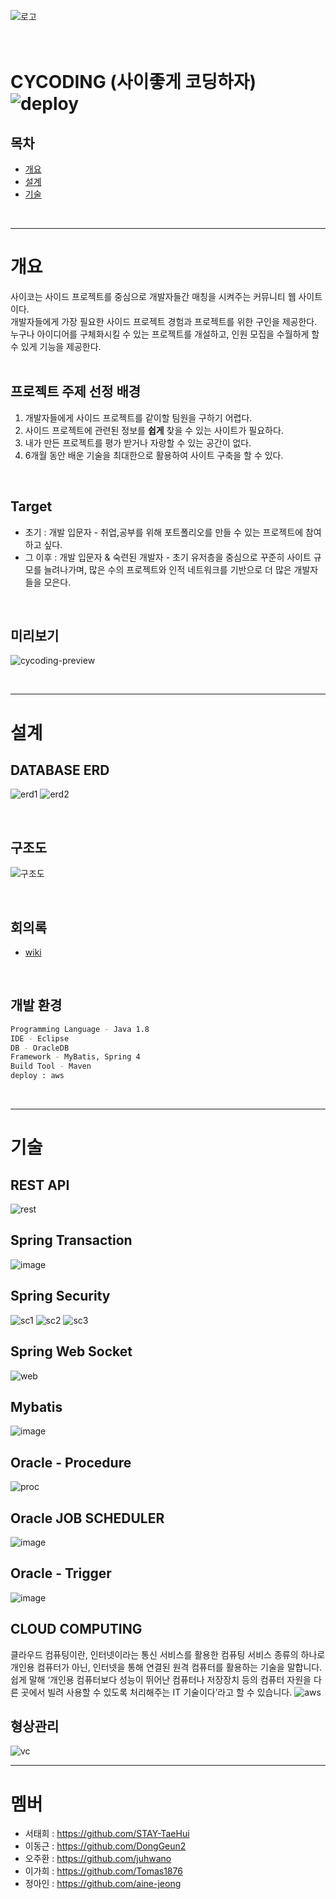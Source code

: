 ![로고](https://user-images.githubusercontent.com/77667889/125506555-5a8abb29-e148-4ea4-a383-c49db01e68f7.png)
<br><br><br>
# **CYCODING (사이좋게 코딩하자)** ![deploy](https://github.com/gae-jang-mo/app/workflows/deploy/badge.svg)

## 목차
- [개요](#개요)
- [설계](#설계)
- [기술](#기술)

<br/>
<hr/>

# 개요
사이코는 사이드 프로젝트를 중심으로 개발자들간 매칭을 시켜주는 커뮤니티 웹 사이트이다.<br/> 
개발자들에게 가장 필요한 사이드 프로젝트 경험과 프로젝트를 위한 구인을 제공한다.<br/> 
누구나 아이디어를 구체화시킬 수 있는 프로젝트를 개설하고, 인원 모집을 수월하게 할 수 있게 기능을 제공한다.<br/>
<br/>

## 프로젝트 주제 선정 배경
1. 개발자들에게 사이드 프로젝트를 같이할 팀원을 구하기 어렵다.
2. 사이드 프로젝트에 관련된 정보를 **쉽게** 찾을 수 있는 사이트가 필요하다.
3. 내가 만든 프로젝트를 평가 받거나 자랑할 수 있는 공간이 없다.
4. 6개월 동안 배운 기술을 최대한으로 활용하여 사이트 구축을 할 수 있다.
<br/>

## Target
- 초기 : 개발 입문자 - 취업,공부를 위해 포트폴리오를 만들 수 있는 프로젝트에 참여하고 싶다.
- 그 이후 : 개발 입문자 & 숙련된 개발자 - 초기 유저층을 중심으로 꾸준히 사이트 규모를 늘려나가며, 많은 수의 프로젝트와 인적 네트워크를 기반으로 더 많은 개발자들을 모은다.
<br/>

## 미리보기
![cycoding-preview](https://user-images.githubusercontent.com/77667889/125571105-1d48e739-0eda-4306-9135-c68072ed98df.gif)

<br/>
<hr/>

# 설계

## DATABASE ERD
![erd1](https://user-images.githubusercontent.com/77667889/125506068-15584ddb-1c39-4201-b667-81233ee3585c.png)
![erd2](https://user-images.githubusercontent.com/77667889/125507951-5afa3d17-47b1-48b9-bc8a-fb36693e6208.png)

<br/>

## 구조도
![구조도](https://user-images.githubusercontent.com/77667889/125508342-e4624762-41b9-4627-adad-b651b28dd867.png)

<br/>

## 회의록
- [wiki](https://github.com/juhwano/cycoding-web/wiki)

<br/>

## 개발 환경
```BASH
Programming Language - Java 1.8
IDE - Eclipse
DB - OracleDB 
Framework - MyBatis, Spring 4
Build Tool - Maven
deploy : aws
```

<br/>
<hr/>

# 기술

## REST API
![rest](https://user-images.githubusercontent.com/77667889/125513961-b86f9f81-4e88-4182-8893-20427b2aef61.png)
<br/>

## Spring Transaction
![image](https://user-images.githubusercontent.com/77667889/125512164-939a88b2-6757-4372-a0d2-e591b94f046c.png)
<br/>

## Spring Security
![sc1](https://user-images.githubusercontent.com/77667889/125509273-03878728-fdf7-4058-97e4-1f8f75d30722.png)
![sc2](https://user-images.githubusercontent.com/77667889/125509277-a6e7b97d-7789-485b-970d-aabfadc80d32.png)
![sc3](https://user-images.githubusercontent.com/77667889/125509280-83bde4a9-bd0a-4ef7-8895-76e86acd7587.png)
<br/>

## Spring Web Socket
![web](https://user-images.githubusercontent.com/77667889/125509479-ba62bd38-41aa-456e-bf0e-262668617a87.png)
<br/>

## Mybatis
![image](https://user-images.githubusercontent.com/77667889/125512007-46d511bd-99d8-4e99-bb53-eeebf4e0351c.png)
<br/>

## Oracle - Procedure
![proc](https://user-images.githubusercontent.com/77667889/125510246-c084e909-4ca4-4aa8-92ff-79e591157886.png)
<br/>

## Oracle JOB SCHEDULER
![image](https://user-images.githubusercontent.com/77667889/125512080-a90756d7-c251-4dec-8573-3ebc4a8d137f.png)
<br/>

## Oracle - Trigger
![image](https://user-images.githubusercontent.com/77667889/125512103-10ccc7c8-877e-43ee-ad4e-d538e9aec2a4.png)
<br/>

## CLOUD COMPUTING

클라우드 컴퓨팅이란, 인터넷이라는 통신 서비스를 활용한 컴퓨팅 서비스 종류의 하나로 개인용 컴퓨터가 아닌, 인터넷을 통해 연결된 원격 컴퓨터를 활용하는 기술을 말합니다. 쉽게 말해 ‘개인용 컴퓨터보다 성능이 뛰어난 컴퓨터나 저장장치 등의 컴퓨터 자원을 다른 곳에서 빌려 사용할 수 있도록 처리해주는 IT 기술이다’라고 할 수 있습니다.
![aws](https://user-images.githubusercontent.com/77667889/125514520-626a89bf-b6d8-464a-ba64-1c07ddc1949b.png)


## 형상관리
![vc](https://user-images.githubusercontent.com/77667889/125510995-680b565c-fbff-458c-ae01-6a346285c781.png)
<br/>
<hr/>

# 멤버
- 서태희 : https://github.com/STAY-TaeHui
- 이동근 : https://github.com/DongGeun2
- 오주환 : https://github.com/juhwano
- 이가희 : https://github.com/Tomas1876
- 정아인 : https://github.com/aine-jeong




